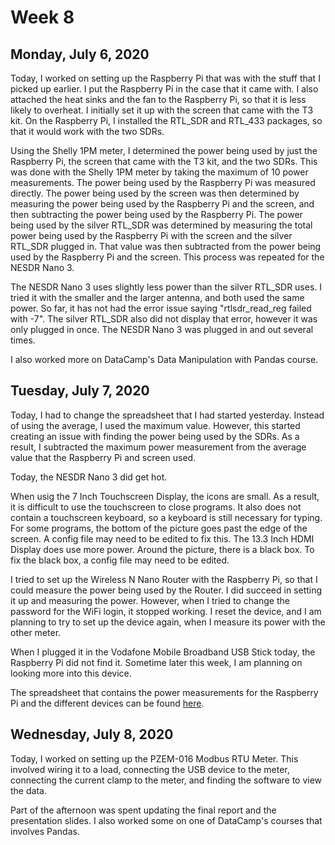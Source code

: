 # Week 8

## Monday, July 6, 2020
Today, I worked on setting up the Raspberry Pi that was with the stuff that I picked up earlier. I put the Raspberry Pi in the case that it came with. I also attached the heat sinks and the fan to the Raspberry Pi, so that it is less likely to overheat. I initially set it up with the screen that came with the T3 kit. On the Raspberry Pi, I installed the RTL_SDR and RTL_433 packages, so that it would work with the two SDRs.

Using the Shelly 1PM meter, I determined the power being used by just the Raspberry Pi, the screen that came with the T3 kit, and the two SDRs. This was done with the Shelly 1PM meter by taking the maximum of 10 power measurements. The power being used by the Raspberry Pi was measured directly. The power being used by the screen was then determined by measuring the power being used by the Raspberry Pi and the screen, and then subtracting the power being used by the Raspberry Pi. The power being used by the silver RTL_SDR was determined by measuring the total power being used by the Raspberry Pi with the screen and the silver RTL_SDR plugged in. That value was then subtracted from the power being used by the Raspberry Pi and the screen. This process was repeated for the NESDR Nano 3. 

The NESDR Nano 3 uses slightly less power than the silver RTL_SDR uses. I tried it with the smaller and the larger antenna, and both used the same power. So far, it has not had the error issue saying "rtlsdr_read_reg failed with -7". The silver RTL_SDR also did not display that error, however it was only plugged in once. The NESDR Nano 3 was plugged in and out several times. 

I also worked more on DataCamp's Data Manipulation with Pandas course.

## Tuesday, July 7, 2020

Today, I had to change the spreadsheet that I had started yesterday. Instead of using the average, I used the maximum value. However, this started creating an issue with finding the power being used by the SDRs. As a result, I subtracted the maximum power measurement from the average value that the Raspberry Pi and screen used.

Today, the NESDR Nano 3 did get hot. 

When usig the 7 Inch Touchscreen Display, the icons are small. As a result, it is difficult to use the touchscreen to close programs. It also does not contain a touchscreen keyboard, so a keyboard is still necessary for typing. For some programs, the bottom of the picture goes past the edge of the screen. A config file may need to be edited to fix this. The 13.3 Inch HDMI Display does use more power. Around the picture, there is a black box. To fix the black box, a config file may need to be edited. 

I tried to set up the Wireless N Nano Router with the Raspberry Pi, so that I could measure the power being used by the Router. I did succeed in setting it up and measuring the power. However, when I tried to change the password for the WiFi login, it stopped working. I reset the device, and I am planning to try to set up the device again, when I measure its power with the other meter. 

When I plugged it in the Vodafone Mobile Broadband USB Stick today, the Raspberry Pi did not find it. Sometime later this week, I am planning on looking more into this device. 

The spreadsheet that contains the power measurements for the Raspberry Pi and the different devices can be found [here](https://docs.google.com/spreadsheets/d/17GJ9YTvDMcEH1WpFeCocZOULSqIYiJgjLDqLi2Exdtg/edit?usp=sharing).


## Wednesday, July 8, 2020

Today, I worked on setting up the PZEM-016 Modbus RTU Meter. This involved wiring it to a load, connecting the USB device to the meter, connecting the current clamp to the meter, and finding the software to view the data. 

Part of the afternoon was spent updating the final report and the presentation slides. I also worked some on one of DataCamp's courses that involves Pandas.




